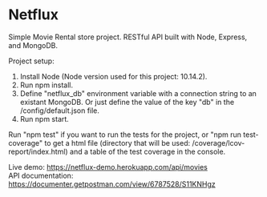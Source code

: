 # Netflux
Simple Movie Rental store project. RESTful API built with Node, Express, and MongoDB.

Project setup:
  1. Install Node (Node version used for this project: 10.14.2).
  2. Run npm install.
  3. Define "netflux_db" environment variable with a connection string to an existant MongoDB. Or just define the value of the key "db" in the /config/default.json file.
  4. Run npm start.

Run "npm test" if you want to run the tests for the project, or "npm run test-coverage" to get a html file (directory that will be used: /coverage/lcov-report/index.html) and a table of the test coverage in the console.

Live demo: https://netflux-demo.herokuapp.com/api/movies  
API documentation: https://documenter.getpostman.com/view/6787528/S11KNHgz
